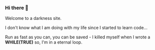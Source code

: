 ### Hi there 👋

<!--
**hiitoos/hiitoos** is a ✨ _special_ ✨ repository because its `README.md` (this file) appears on your GitHub profile.

Here are some ideas to get you started:

- 🔭 I’m currently working on ...
- 🌱 I’m currently learning ...
- 👯 I’m looking to collaborate on ...
- 🤔 I’m looking for help with ...
- 💬 Ask me about ...
- 📫 How to reach me: ...
- 😄 Pronouns: ...
- ⚡ Fun fact: ...
-->

Welcome to a darkness site.

I don't know what I am doing with my life since I started to learn code...

Run as fast as you can, you can be saved - I killed myself when I wrote a <b>WHILE(TRUE)</b> so, I'm in a eternal loop.
